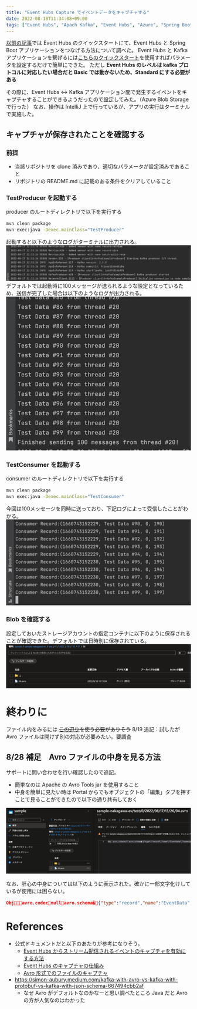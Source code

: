 ```yaml
---
title: "Event Hubs Capture でイベントデータをキャプチャする"
date: 2022-08-18T11:34:08+09:00
tags: ["Event Hubs", "Apach Kafka", "Event Hubs", "Azure", "Spring Boot", "Azure Blob Storage", "Apach Avro"]
---
```


[以前の記事](../using-event-hubs-from-apach-kafka-application/index.md)では Event Hubs のクイックスタートにて、Event Hubs と Spring Boot アプリケーションをつなげる方法について調べた。
Event Hubs と Kafka アプリケーションを繋げるには[こちらのクイックスタート](https://github.com/Azure/azure-event-hubs-for-kafka/tree/master/quickstart/java)を使用すればパラメータを設定するだけで簡単にできた。
ただし **Event Hubs のレベルは kafka プロトコルに対応したい場合だと Basic では動かないため、Standard にする必要がある**

その際に、Event Hubs <-> Kafka アプリケーション間で発生するイベントをキャプチャすることができるようだったので[設定](https://docs.microsoft.com/ja-jp/azure/event-hubs/event-hubs-capture-enable-through-portal?WT.mc_id=Portal-Microsoft_Azure_Support)してみた。（Azure Blob Storage で行った）
なお、操作は IntelliJ 上で行っているが、アプリの実行はターミナルで実施した。

## キャプチャが保存されたことを確認する
### 前提
- 当該リポジトリを clone 済みであり、適切なパラメータが設定済みであること
- リポジトリの README.md に記載のある条件をクリアしていること
### TestProducer を起動する
producer のルートディレクトリで以下を実行する
```bash
mvn clean package
mvn exec:java -Dexec.mainClass="TestProducer"
```
起動すると以下のようなログがターミナルに出力される。
![startedTestProducer.png](startedTestProducer.png)
デフォルトでは起動時に100メッセージが送られるような設定となっているため、送信が完了した場合は以下のようなログが出力される。
![testProducer.png](testProducer.png)


### TestConsumer を起動する
consumer のルートディレクトリで以下を実行する
```bash
mvn clean package
mvn exec:java -Dexec.mainClass="TestConsumer"
```

今回は100メッセージを同時に送っており、下記ログによって受信したことがわかる。
![testConsumer.png](testConsumer.png)

### Blob を確認する

設定しておいたストレージアカウントの指定コンテナに以下のように保存されることが確認できた。デフォルトでは日時別に保存されている。
![blob.png](blob.png)

# 終わりに
ファイル内をみるには ~~[この辺り](https://github.com/microsoft/AzureStorageExplorer)を使う必要がありそう~~ 8/19 追記：試したが Avro ファイルは開けず別の対応が必要みたい。要調査

## 8/28 補足　Avro ファイルの中身を見る方法
サポートに問い合わせを行い確認したので追記。
- 簡単なのは Apache の Avro Tools jar を使用すること
- 中身を簡単に見たい時は Portal からでもオブジェクトの「編集」タブを押すことで見ることができたので以下の通り共有しておく

![sample](avroFile.png)

なお、肝心の中身については以下のように表示された。確かに一部文字化けしているが使用には困らない。

```json
Objavro.codecnullavro.schema�{"type":"record","name":"EventData","namespace":"Microsoft.ServiceBus.Messaging","fields":[{"name":"SequenceNumber","type":"long"},{"name":"Offset","type":"string"},{"name":"EnqueuedTimeUtc","type":"string"},{"name":"SystemProperties","type":{"type":"map","values":["long","double","string","bytes"]}},{"name":"Properties","type":{"type":"map","values":["long","double","string","bytes","null"]}},{"name":"Body","type":["null","bytes"]}]} �'���^'A�%��=7y  �'���^'A�%��=7y
```

# References
- 公式ドキュメントだと以下のあたりが参考になりそう。
  - [Event Hubs からストリーム配信されるイベントのキャプチャを有効にする方法](https://docs.microsoft.com/ja-jp/azure/event-hubs/event-hubs-capture-enable-through-portal?WT.mc_id=Portal-Microsoft_Azure_Support)
  - [Event Hubs のキャプチャの仕組み](https://docs.microsoft.com/ja-jp/azure/event-hubs/event-hubs-capture-overview)
  - [Avro 形式でのファイルのキャプチャ](https://docs.microsoft.com/ja-jp/azure/event-hubs/event-hubs-capture-overview?WT.mc_id=Portal-Microsoft_Azure_Support#exploring-the-captured-files-and-working-with-avro)
- https://simon-aubury.medium.com/kafka-with-avro-vs-kafka-with-protobuf-vs-kafka-with-json-schema-667494cbb2af
  - なぜ Avro がデフォルトなのかなーと思い調べたところ Java だと Avro の方が人気なのはわかった